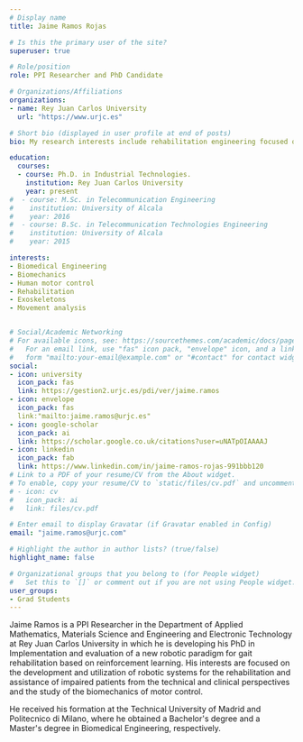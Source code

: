 ```yaml
---
# Display name
title: Jaime Ramos Rojas

# Is this the primary user of the site?
superuser: true

# Role/position
role: PPI Researcher and PhD Candidate

# Organizations/Affiliations
organizations:
- name: Rey Juan Carlos University
  url: "https://www.urjc.es"

# Short bio (displayed in user profile at end of posts)
bio: My research interests include rehabilitation engineering focused on robotic devices, biomechanics of human motor control and movement analysis, among others.

education:
  courses:
  - course: Ph.D. in Industrial Technologies.
    institution: Rey Juan Carlos University
    year: present
#  - course: M.Sc. in Telecommunication Engineering
#    institution: University of Alcala
#    year: 2016
#  - course: B.Sc. in Telecommunication Technologies Engineering
#    institution: University of Alcala
#    year: 2015

interests:
- Biomedical Engineering
- Biomechanics
- Human motor control
- Rehabilitation
- Exoskeletons
- Movement analysis


# Social/Academic Networking
# For available icons, see: https://sourcethemes.com/academic/docs/page-builder/#icons
#   For an email link, use "fas" icon pack, "envelope" icon, and a link in the
#   form "mailto:your-email@example.com" or "#contact" for contact widget.
social:
- icon: university
  icon_pack: fas
  link: https://gestion2.urjc.es/pdi/ver/jaime.ramos
- icon: envelope
  icon_pack: fas
  link:"mailto:jaime.ramos@urjc.es"
- icon: google-scholar
  icon_pack: ai
  link: https://scholar.google.co.uk/citations?user=uNATpOIAAAAJ
- icon: linkedin
  icon_pack: fab
  link: https://www.linkedin.com/in/jaime-ramos-rojas-991bbb120
# Link to a PDF of your resume/CV from the About widget.
# To enable, copy your resume/CV to `static/files/cv.pdf` and uncomment the lines below.
# - icon: cv
#   icon_pack: ai
#   link: files/cv.pdf

# Enter email to display Gravatar (if Gravatar enabled in Config)
email: "jaime.ramos@urjc.com"

# Highlight the author in author lists? (true/false)
highlight_name: false

# Organizational groups that you belong to (for People widget)
#   Set this to `[]` or comment out if you are not using People widget.
user_groups:
- Grad Students
---
```

Jaime Ramos is a PPI Researcher in the Department of Applied Mathematics, Materials Science and Engineering and Electronic Technology at Rey Juan Carlos University in which he is developing his PhD in Implementation and evaluation of a new robotic paradigm for gait rehabilitation based on reinforcement learning. His interests are focused on the development and utilization of robotic systems for the rehabilitation and assistance of impaired patients from the technical and clinical perspectives and the study of the biomechanics of motor control.

He received his formation at the Technical University of Madrid and Politecnico di Milano, where he obtained a Bachelor's degree and a Master's degree in Biomedical Engineering, respectively.


